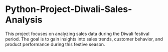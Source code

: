 # Python-Project-Diwali-Sales-Analysis
This project focuses on analyzing sales data during the Diwali festival period. The goal is to gain insights into sales trends, customer behavior, and product performance during this festive season.
